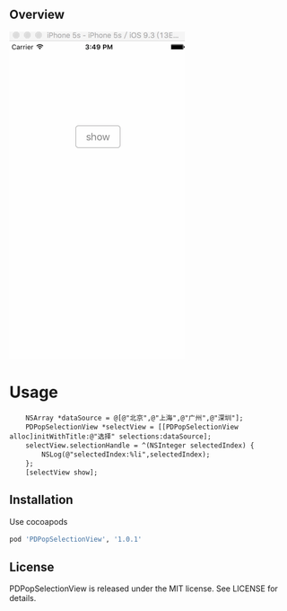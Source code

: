 
## Overview

![snapshot](https://github.com/JackLiu1002/PDPopSelectionView/blob/master/PDPopSelectionView/snapshot.gif)

# Usage

``` objc
    NSArray *dataSource = @[@"北京",@"上海",@"广州",@"深圳"];
    PDPopSelectionView *selectView = [[PDPopSelectionView alloc]initWithTitle:@"选择" selections:dataSource];
    selectView.selectionHandle = ^(NSInteger selectedIndex) {
        NSLog(@"selectedIndex:%li",selectedIndex);
    };
    [selectView show];
```

## Installation

Use cocoapods  

``` ruby
pod 'PDPopSelectionView', '1.0.1'
```

## License

PDPopSelectionView is released under the MIT license. See LICENSE for details.
